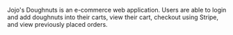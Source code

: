 Jojo's Doughnuts is an e-commerce web application. Users are able to login and add doughnuts into their carts, view their cart, checkout using Stripe, and view previously placed orders.
